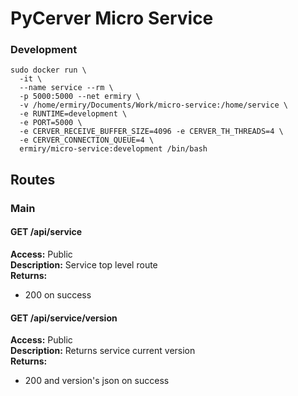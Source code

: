 # PyCerver Micro Service

### Development
```
sudo docker run \
  -it \
  --name service --rm \
  -p 5000:5000 --net ermiry \
  -v /home/ermiry/Documents/Work/micro-service:/home/service \
  -e RUNTIME=development \
  -e PORT=5000 \
  -e CERVER_RECEIVE_BUFFER_SIZE=4096 -e CERVER_TH_THREADS=4 \
  -e CERVER_CONNECTION_QUEUE=4 \
  ermiry/micro-service:development /bin/bash
```

## Routes

### Main

#### GET /api/service
**Access:** Public \
**Description:** Service top level route \
**Returns:**
  - 200 on success

#### GET /api/service/version
**Access:** Public \
**Description:** Returns service current version \
**Returns:**
  - 200 and version's json on success
